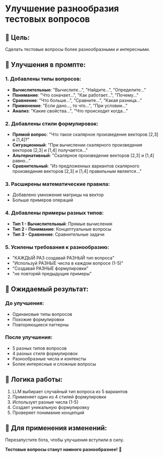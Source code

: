# Улучшение разнообразия тестовых вопросов

## 🎯 **Цель:**
Сделать тестовые вопросы более разнообразными и интересными.

## 🔄 **Улучшения в промпте:**

### **1. Добавлены типы вопросов:**
- **Вычислительные**: "Вычислите...", "Найдите...", "Определите..."
- **Понимание**: "Что означает...", "Как работает...", "Почему..."
- **Сравнение**: "Что больше...", "Сравните...", "Какая разница..."
- **Применение**: "Если дано..., то что...", "При условии..."
- **Анализ**: "Какие свойства...", "Что происходит когда..."

### **2. Добавлены стили формулировок:**
- **Прямой вопрос**: "Что такое скалярное произведение векторов [2,3] и [1,4]?"
- **Ситуационный**: "При вычислении скалярного произведения векторов [2,3] и [1,4] получается..."
- **Альтернативный**: "Скалярное произведение векторов [2,3] и [1,4] равно..."
- **Сравнительный**: "Из предложенных вариантов скалярного произведения векторов [2,3] и [1,4] правильным является..."

### **3. Расширены математические правила:**
- Добавлено умножение матрицы на вектор
- Больше примеров операций

### **4. Добавлены примеры разных типов:**
- **Тип 1 - Вычислительный**: Прямые вычисления
- **Тип 2 - Понимание**: Концептуальные вопросы
- **Тип 3 - Сравнение**: Сравнительные задачи

### **5. Усилены требования к разнообразию:**
- "КАЖДЫЙ РАЗ создавай РАЗНЫЙ тип вопроса"
- "Используй РАЗНЫЕ числа в каждом вопросе (1-5)"
- "Создавай РАЗНЫЕ формулировки"
- "не повторяй предыдущие примеры"

## 🎯 **Ожидаемый результат:**

### **До улучшения:**
- Одинаковые типы вопросов
- Похожие формулировки
- Повторяющиеся паттерны

### **После улучшения:**
- 5 разных типов вопросов
- 4 разных стиля формулировок
- Разнообразные числа и контексты
- Более интересные и сложные вопросы

## 🔧 **Логика работы:**
1. LLM выбирает случайный тип вопроса из 5 вариантов
2. Применяет один из 4 стилей формулировки
3. Использует разные числа (1-5)
4. Создает уникальную формулировку
5. Проверяет понимание концепций

## 🚀 **Для применения изменений:**
Перезапустите бота, чтобы улучшения вступили в силу.

**Тестовые вопросы станут намного разнообразнее!** 🎉
